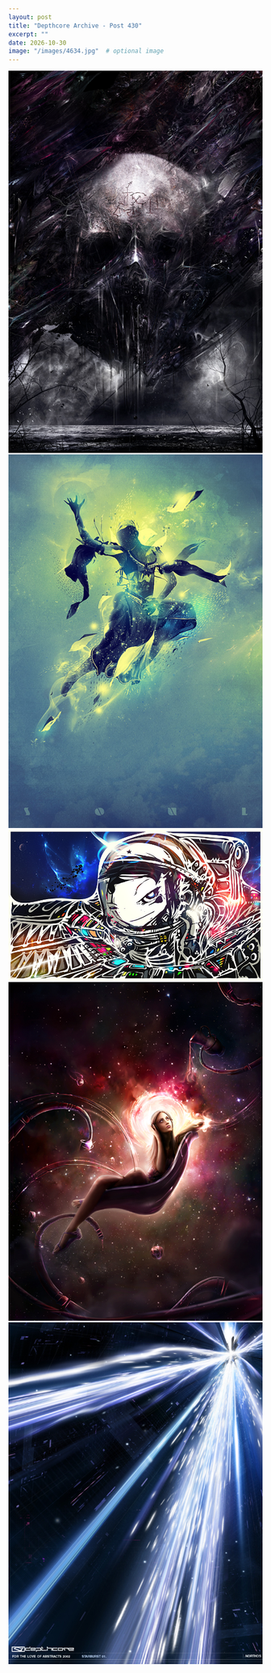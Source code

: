 ```yaml
---
layout: post
title: "Depthcore Archive - Post 430"
excerpt: ""
date: 2026-10-30
image: "/images/4634.jpg"  # optional image
---
```


<img src="/images/4634.jpg">
<img src="/images/4635.jpg" alt="4635.jpg"/>
<img src="/images/4636.jpg" alt="4636.jpg"/>
<img src="/images/4638.jpg" alt="4638.jpg"/>
<img src="/images/464.jpg" alt="464.jpg"/>
